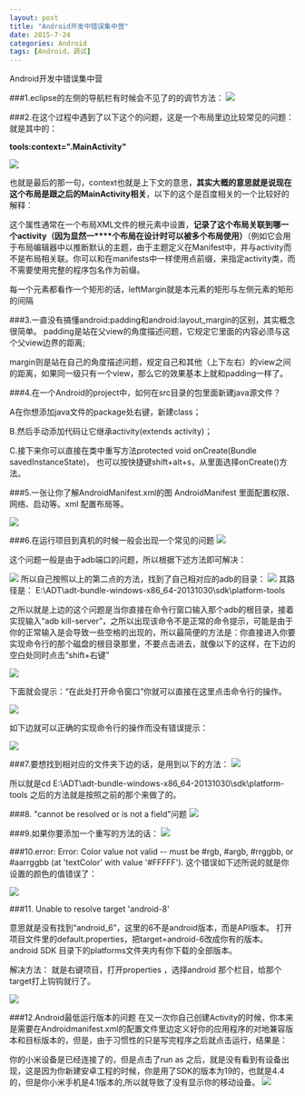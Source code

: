 ```yaml
---
layout: post
title: "Android开发中错误集中营"
date: 2015-7-24
categories: Android
tags: [Android，调试]
---
```

Android开发中错误集中营

<!-- more -->


###1.eclipse的左侧的导航栏有时候会不见了的的调节方法：
![](http://img-storage.qiniudn.com/15-7-24/23716141.jpg)

###2.在这个过程中遇到了以下这个的问题，这是一个布局里边比较常见的问题：
就是其中的：

**tools:context=".MainActivity"**

![](http://img-storage.qiniudn.com/15-7-24/73893715.jpg)
  
也就是最后的那一句，context也就是上下文的意思，**其实大概的意思就是说现在这个布局是跟之后的MainActivity相关**，以下的这个是百度相关的一个比较好的解释：

这个属性通常在一个布局XML文件的根元素中设置，**记录了这个布局关联到哪一个activity（因为显然一****个布局在设计时可以被多个布局使用）**（例如它会用于布局编辑器中以推断默认的主题，由于主题定义在Manifest中，并与activity而不是布局相关联。你可以和在manifests中一样使用点前缀，来指定activity类，而不需要使用完整的程序包名作为前缀。


每一个元素都看作一个矩形的话，leftMargin就是本元素的矩形与左侧元素的矩形的间隔

###3.一直没有搞懂android:padding和android:layout_margin的区别，其实概念很简单。
padding是站在父view的角度描述问题，它规定它里面的内容必须与这个父view边界的距离;

margin则是站在自己的角度描述问题，规定自己和其他（上下左右）的view之间的距离，如果同一级只有一个view，那么它的效果基本上就和padding一样了。


###4.在一个Android的project中，如何在src目录的包里面新建java源文件？

A在你想添加java文件的package处右键，新建class； 

B.然后手动添加代码让它继承activity(extends activity)； 

C.接下来你可以直接在类中重写方法protected void onCreate(Bundle savedInstanceState)， 也可以按快捷键shift+alt+s，从里面选择onCreate()方法。

###5.一张让你了解AndroidManifest.xml的图
AndroidManifest 里面配置权限、网络、启动等。xml 配置布局等。

![](http://img-storage.qiniudn.com/15-7-24/65842547.jpg)



###6.在运行项目到真机的时候一般会出现一个常见的问题
![](http://img-storage.qiniudn.com/15-7-24/75102320.jpg)

这个问题一般是由于adb端口的问题，所以根据下述方法即可解决：

![](http://img-storage.qiniudn.com/15-7-24/20793919.jpg)
所以自己按照以上的第二点的方法，找到了自己相对应的adb的目录：
![](http://img-storage.qiniudn.com/15-7-24/41295075.jpg)
其路径是：
E:\ADT\adt-bundle-windows-x86_64-20131030\sdk\platform-tools

之所以就是上边的这个问题是当你直接在命令行窗口输入那个adb的根目录，接着实现输入“adb kill-server”，之所以出现该命令不是正常的命令提示，可能是由于你的正常输入是会导致一些空格的出现的，所以最简便的方法是：你直接进入你要实现命令行的那个磁盘的根目录那里，不要点击进去，就像以下的这样，在下边的空白处同时点击“shift+右键”

![](http://img-storage.qiniudn.com/15-7-24/88412453.jpg)

下面就会提示：“在此处打开命令窗口”你就可以直接在这里点击命令行的操作。

![](http://img-storage.qiniudn.com/15-7-24/56759675.jpg)

如下边就可以正确的实现命令行的操作而没有错误提示：

![](http://img-storage.qiniudn.com/15-7-24/17621499.jpg)

###7.要想找到相对应的文件夹下边的话，是用到以下的方法：
![](http://img-storage.qiniudn.com/15-7-24/16639161.jpg)

所以就是cd E:\ADT\adt-bundle-windows-x86_64-20131030\sdk\platform-tools
之后的方法就是按照之前的那个来做了的。

###8. "cannot be resolved or is not a field"问题
![](http://img-storage.qiniudn.com/15-7-24/52522316.jpg)

###9.如果你要添加一个重写的方法的话：
![](http://img-storage.qiniudn.com/15-7-24/95895413.jpg)

###10.error: Error: Color value not valid -- must be #rgb, #argb, #rrggbb, or #aarrggbb (at 'textColor' with value '#FFFFF').
这个错误如下述所说的就是你设置的颜色的值错误了：

![](http://img-storage.qiniudn.com/15-7-24/29630481.jpg)

###11. Unable to resolve target 'android-8'

意思就是没有找到“android_6”，这里的6不是android版本，而是API版本。
打开项目文件里的default.properties，把target=android-6改成你有的版本。 
android SDK 目录下的platforms文件夹内有你下载的全部版本。

解决方法：
就是右键项目，打开properties ，选择android 那个栏目，给那个target打上钩钩就行了。

![](http://img-storage.qiniudn.com/15-7-24/23480834.jpg)

###12.Android最低运行版本的问题
在又一次你自己创建Activity的时候，你本来是需要在Androidmanifest.xml的配置文件里边定义好你的应用程序的对地兼容版本和目标版本的，但是，由于习惯性的只是写完程序之后就点击运行，结果是：

你的小米设备是已经连接了的，但是点击了run as 之后，就是没有看到有设备出现，这是因为你新建安卓工程的时候，你是用了SDK的版本为19的，也就是4.4的，但是你小米手机是4.1版本的,所以就导致了没有显示你的移动设备。
![](http://img-storage.qiniudn.com/15-7-27/94483401.jpg)





